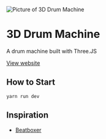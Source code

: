 ![Picture of 3D Drum Machine](https://user-images.githubusercontent.com/17879672/74158965-3e396c00-4c1b-11ea-9208-9ab15caa2e46.png)

# 3D Drum Machine

A drum machine built with Three.JS

[View website](https://chidiwilliams.github.io/3d-drum-machine)

## How to Start

```shell
yarn run dev
```

## Inspiration

- [Beatboxer](https://sig.gy/beatboxer)
